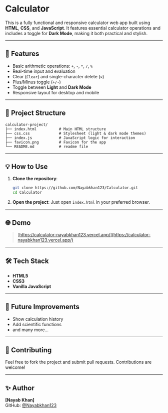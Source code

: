 # Calculator

This is a fully functional and responsive calculator web app built using **HTML**, **CSS**, and **JavaScript**. It features essential calculator operations and includes a toggle for **Dark Mode**, making it both practical and stylish.

---

## 🚀 Features

-  Basic arithmetic operations: `+`, `-`, `*`, `/`, `%`
-  Real-time input and evaluation
-  Clear (`Clear`) and single-character delete (`✕`)
-  Plus/Minus toggle (`+/-`)
-  Toggle between **Light** and **Dark Mode**
-  Responsive layout for desktop and mobile

---

## 📁 Project Structure

```
calculator-project/
├── index.html          # Main HTML structure
├── css.css             # Stylesheet (light & dark mode themes)
├── index.js            # JavaScript logic for interaction
├── favicon.png         # Favicon for the app
└── README.md           # readme file
```

---

## 💡 How to Use

1. **Clone the repository**:
   ```bash
   git clone https://github.com/Nayabkhan123/Calculator.git
   cd Calculator
   ```

2. **Open the project**:
   Just open `index.html` in your preferred browser.

---

## 🌐 Demo
 
> [https://calculator-nayabkhan123.vercel.app/](https://calculator-nayabkhan123.vercel.app/)

---


## 🛠️ Tech Stack

- **HTML5**
- **CSS3**
- **Vanilla JavaScript**

---

## 🧩 Future Improvements

- Show calculation history
- Add scientific functions
- and many more...

---

## 🤝 Contributing

Feel free to fork the project and submit pull requests. Contributions are welcome!

---

## ✨ Author

**[Nayab Khan]**  
GitHub: [@Nayabkhan123](https://github.com/Nayabkhan123/)
